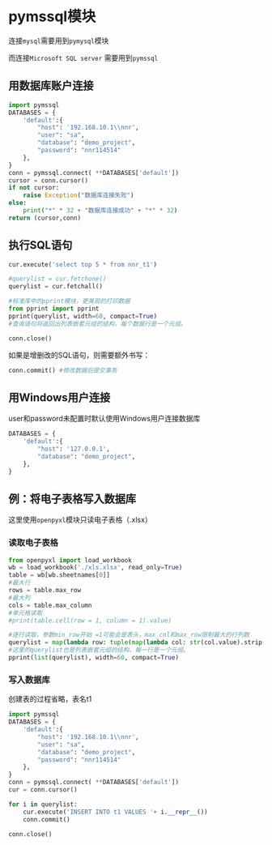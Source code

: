 # pymssql模块

连接`mysql`需要用到`pymysql`模块

而连接`Microsoft SQL server` 需要用到`pymssql`



## 用数据库账户连接

```python
import pymssql
DATABASES = {
    'default':{
        "host": '192.168.10.1\\nnr',
        "user": "sa",
        "database": "demo_project",
        "password": "nnr114514"
    },
}
conn = pymssql.connect( **DATABASES['default'])
cursor = conn.cursor()
if not cursor:
    raise Exception("数据库连接失败")
else:
    print("*" * 32 + "数据库连接成功" + "*" * 32)
return (cursor,conn)
```



## 执行SQL语句

```python
cur.execute('select top 5 * from nnr_t1')

#querylist = cur.fetchone()
querylist = cur.fetchall()

#标准库中的pprint模块，更美观的打印数据
from pprint import pprint
pprint(querylist, width=60, compact=True)
#查询语句将返回出列表嵌套元组的结构，每个数据行是一个元组。

conn.close()
```

如果是增删改的SQL语句，则需要额外书写：

```python
conn.commit() #修改数据后提交事务
```



## 用Windows用户连接

user和password未配置时默认使用Windows用户连接数据库

```python
DATABASES = {
    'default':{
        "host": '127.0.0.1',
        "database": "demo_project",
    },
}
```



## 例：将电子表格写入数据库

这里使用`openpyxl`模块只读电子表格（.xlsx）

### 读取电子表格

```python
from openpyxl import load_workbook
wb = load_workbook('./xls.xlsx', read_only=True)
table = wb[wb.sheetnames[0]]
#最大行
rows = table.max_row
#最大列
cols = table.max_column 
#单元格读取
#print(table.cell(row = 1, column = 1).value)

#逐行读取，参数min_row开始 =1可能会是表头，max_col和max_row限制最大的行列数
querylist = map(lambda row: tuple(map(lambda col: str(col.value).strip(), row)),table.iter_rows(min_row=2, max_col=cols, max_row=rows))
#这里的querylist也是列表嵌套元组的结构，每一行是一个元组。
pprint(list(querylist), width=60, compact=True)
```

### 写入数据库

创建表的过程省略，表名t1

```python
import pymssql
DATABASES = {
    'default':{
        "host": '192.168.10.1\\nnr',
        "user": "sa",
        "database": "demo_project",
        "password": "nnr114514"
    },
}
conn = pymssql.connect( **DATABASES['default'])
cur = conn.cursor()

for i in querylist:
    cur.execute('INSERT INTO t1 VALUES '+ i.__repr__())
    conn.commit()

conn.close()
```


